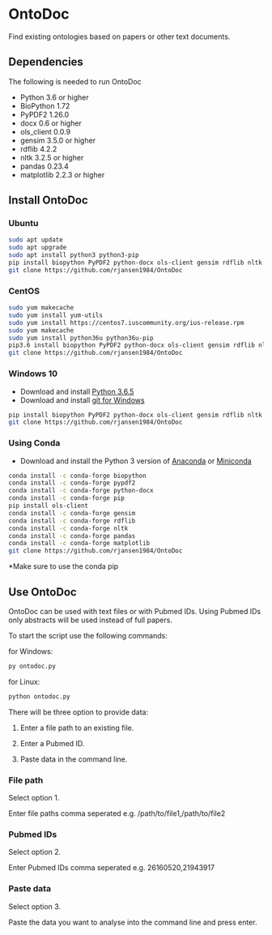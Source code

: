# OntoDoc

Find existing ontologies based on papers or other text documents.

## Dependencies

The following is needed to run OntoDoc

* Python 3.6 or higher
* BioPython 1.72
* PyPDF2 1.26.0
* docx 0.6 or higher
* ols_client 0.0.9
* gensim 3.5.0 or higher
* rdflib 4.2.2
* nltk 3.2.5 or higher
* pandas 0.23.4
* matplotlib 2.2.3 or higher

## Install OntoDoc

### Ubuntu

```bash
sudo apt update
sudo apt upgrade
sudo apt install python3 python3-pip
pip install biopython PyPDF2 python-docx ols-client gensim rdflib nltk pandas matplotlib
git clone https://github.com/rjansen1984/OntoDoc
```

### CentOS

```bash
sudo yum makecache
sudo yum install yum-utils
sudo yum install https://centos7.iuscommunity.org/ius-release.rpm
sudo yum makecache
sudo yum install python36u python36u-pip
pip3.6 install biopython PyPDF2 python-docx ols-client gensim rdflib nltk pandas matplotlib
git clone https://github.com/rjansen1984/OntoDoc
```

### Windows 10

* Download and install [Python 3.6.5](https://www.python.org/downloads/release/python-365/)
* Download and install [git for Windows](https://git-scm.com/download/win)

```bash
pip install biopython PyPDF2 python-docx ols-client gensim rdflib nltk pandas matplotlib
git clone https://github.com/rjansen1984/OntoDoc
```

### Using Conda

* Download and install the Python 3 version of [Anaconda](https://www.anaconda.com/download/) or [Miniconda](https://conda.io/miniconda.html)

```bash
conda install -c conda-forge biopython
conda install -c conda-forge pypdf2
conda install -c conda-forge python-docx
conda install -c conda-forge pip
pip install ols-client
conda install -c conda-forge gensim
conda install -c conda-forge rdflib
conda install -c conda-forge nltk
conda install -c conda-forge pandas
conda install -c conda-forge matplotlib
git clone https://github.com/rjansen1984/OntoDoc
```

*Make sure to use the conda pip

## Use OntoDoc

OntoDoc can be used with text files or with Pubmed IDs. Using Pubmed IDs only abstracts will be used instead of full papers.

To start the script use the following commands:

for Windows:

```bash
py ontodoc.py
```

for Linux:

```bash
python ontodoc.py
```

There will be three option to provide data:

1. Enter a file path to an existing file.

2. Enter a Pubmed ID.

3. Paste data in the command line.

### File path

Select option 1.

Enter file paths comma seperated e.g. /path/to/file1,/path/to/file2

### Pubmed IDs

Select option 2.

Enter Pubmed IDs comma seperated e.g. 26160520,21943917

### Paste data

Select option 3.

Paste the data you want to analyse into the command line and press enter.